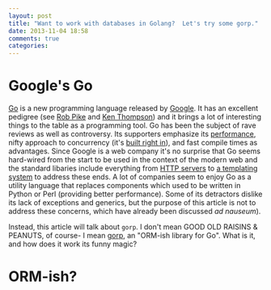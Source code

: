 ```yaml
---
layout: post
title: "Want to work with databases in Golang?  Let's try some gorp."
date: 2013-11-04 18:58
comments: true
categories: 
---
```


# Google's Go

[Go](http://golang.org/) is a new programming language released by [Google](http://www.google.com).  It has an excellent pedigree (see [Rob Pike]() and [Ken Thompson]()) and it brings a lot of interesting things to the table as a programming tool. Go has been the subject of rave reviews as well as controversy.  Its supporters emphasize its [performance](), nifty approach to concurrency (it's [built right in]()), and fast compile times as advantages.  Since Google is a web company it's no surprise that Go seems hard-wired from the start to be used in the context of the modern web and the standard libaries include everything from [HTTP servers]() to [a templating system]() to address these ends.  A lot of companies seem to enjoy Go as a utility language that replaces components which used to be written in Python or Perl (providing better performance).  Some of its detractors dislike its lack of exceptions and generics, but the purpose of this article is not to address these concerns, which have already been discussed *ad nauseum*).

Instead, this article will talk about `gorp`.  I don't mean GOOD OLD RAISINS & PEANUTS, of course- I mean [gorp](), an "ORM-ish library for Go".  What is it, and how does it work its funny magic?

# ORM-ish?


